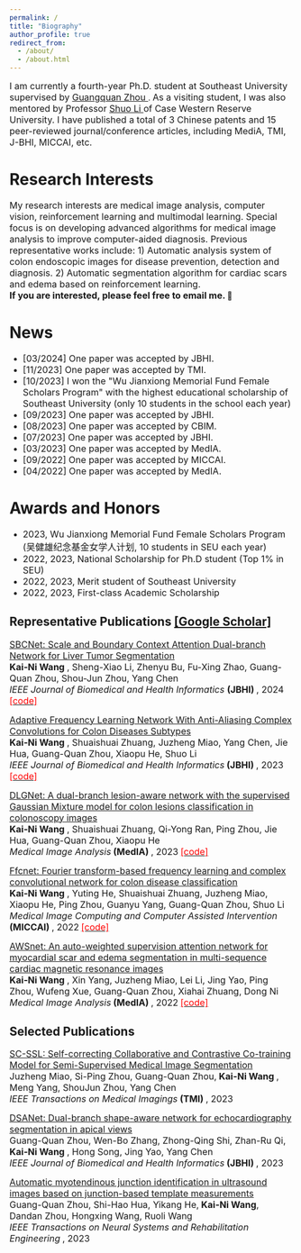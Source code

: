 ```yaml
---
permalink: /
title: "Biography"
author_profile: true
redirect_from: 
  - /about/
  - /about.html
---
```

<font size=3> I am currently a fourth-year Ph.D. student at Southeast University supervised by </font> [<font size=3> Guangquan Zhou </font>](https://bme.seu.edu.cn/2017/0912/c463a197034/page.psp). <font size=3> As a visiting student, I was also mentored by Professor </font> [<font size=3> Shuo Li </font>](http://digitalimaginggroup.ca/members/shuo.php) <font size=3> of Case Western Reserve University. I have published a total of 3 Chinese patents and 15 peer-reviewed journal/conference articles, including MediA, TMI, J-BHI, MICCAI, etc. </font>

Research Interests
======
<font size=3> My research interests are medical image analysis, computer vision, reinforcement learning and multimodal learning. Special focus is on developing advanced algorithms for medical image analysis to improve computer-aided diagnosis. Previous representative works include: 1) Automatic analysis system of colon endoscopic images for disease prevention, detection and diagnosis. 2) Automatic segmentation algorithm for cardiac scars and edema based on reinforcement learning.  </font>  <br> **<font size=3> If you are interested, please feel free to email me. </font>** 🌟

News
======
- <font size=3> [03/2024] One paper was accepted by JBHI. </font>
- <font size=3> [11/2023] One paper was accepted by TMI. </font>
- <font size=3> [10/2023] I won the "Wu Jianxiong Memorial Fund Female Scholars Program" with the highest educational scholarship of Southeast University (only 10 students in the school each year) </font>
- <font size=3> [09/2023] One paper was accepted by JBHI. </font>
- <font size=3> [08/2023] One paper was accepted by CBIM. </font>
- <font size=3> [07/2023] One paper was accepted by JBHI. </font>
- <font size=3> [03/2023] One paper was accepted by MedIA. </font>
- <font size=3> [09/2022] One paper was accepted by MICCAI. </font>
- <font size=3> [04/2022] One paper was accepted by MedIA. </font>

Awards and Honors
======
- <font size=3> 2023, Wu Jianxiong Memorial Fund Female Scholars Program (吴健雄纪念基金女学人计划, 10 students in SEU each year) </font>
- <font size=3> 2022, 2023, National Scholarship for Ph.D student (Top 1% in SEU) </font>
- <font size=3> 2022, 2023, Merit student of Southeast University </font>
- <font size=3> 2022, 2023, First-class Academic Scholarship </font>

Representative Publications [[Google Scholar]](https://scholar.google.com.hk/citations?user=nMRUtZsAAAAJ&hl=zh-CN)
------
[<font size=3> SBCNet: Scale and Boundary Context Attention Dual-branch Network for Liver Tumor Segmentation </font>](https://ieeexplore.ieee.org/abstract/document/10457551)  
**<font size=3> Kai-Ni Wang</font>** <font size=3>, Sheng-Xiao Li, Zhenyu Bu, Fu-Xing Zhao, Guang-Quan Zhou, Shou-Jun Zhou, Yang Chen </font>  
*<font size=3> IEEE Journal of Biomedical and Health Informatics </font>* **<font size=3>(JBHI) </font>** <font size=3>, 2024</font> [<font color='red'><font size=3>[code]</font></font>](https://github.com/gardnerzhou/SBCNet) 

[<font size=3> Adaptive Frequency Learning Network With Anti-Aliasing Complex Convolutions for Colon Diseases Subtypes </font>](https://ieeexplore.ieee.org/abstract/document/10229145)  
**<font size=3> Kai-Ni Wang</font>** <font size=3>, Shuaishuai Zhuang, Juzheng Miao, Yang Chen, Jie Hua, Guang-Quan Zhou, Xiaopu He, Shuo Li</font>  
*<font size=3> IEEE Journal of Biomedical and Health Informatics</font>* **<font size=3>(JBHI) </font>** <font size=3>, 2023</font> [<font color='red'><font size=3>[code]</font></font>](https://github.com/soleilssss/AFACNet)  

[<font size=3> DLGNet: A dual-branch lesion-aware network with the supervised Gaussian Mixture model for colon lesions classification in colonoscopy images </font>](https://www.sciencedirect.com/science/article/abs/pii/S1361841523000920)  
**<font size=3> Kai-Ni Wang</font>** <font size=3>, Shuaishuai Zhuang, Qi-Yong Ran, Ping Zhou, Jie Hua, Guang-Quan Zhou, Xiaopu He</font>  
*<font size=3> Medical Image Analysis</font>* **<font size=3>(MedIA) </font>** <font size=3>, 2023</font> [<font color='red'><font size=3>[code]</font></font>](https://github.com/soleilssss/DLGNet)  

[<font size=3> Ffcnet: Fourier transform-based frequency learning and complex convolutional network for colon disease classification </font>](https://link.springer.com/chapter/10.1007/978-3-031-16437-8_8)  
**<font size=3> Kai-Ni Wang</font>** <font size=3>, Yuting He, Shuaishuai Zhuang, Juzheng Miao, Xiaopu He, Ping Zhou, Guanyu Yang, Guang-Quan Zhou, Shuo Li</font>  
*<font size=3> Medical Image Computing and Computer Assisted Intervention</font>* **<font size=3>(MICCAI) </font>**  <font size=3>, 2022</font> [<font color='red'><font size=3>[code]</font></font>](https://github.com/soleilssss/FFCNet)

[<font size=3> AWSnet: An auto-weighted supervision attention network for myocardial scar and edema segmentation in multi-sequence cardiac magnetic resonance images </font>](https://link.springer.com/chapter/10.1007/978-3-031-16437-8_8)  
**<font size=3> Kai-Ni Wang</font>** <font size=3>, Xin Yang, Juzheng Miao, Lei Li, Jing Yao, Ping Zhou, Wufeng Xue, Guang-Quan Zhou, Xiahai Zhuang, Dong Ni</font>  
*<font size=3>Medical Image Analysis</font>* **<font size=3>(MedIA) </font>** <font size=3>, 2022</font> [<font color='red'><font size=3>[code]</font></font>](https://github.com/soleilssss/AWSnet/tree/master)

Selected Publications
------
[<font size=3> SC-SSL: Self-correcting Collaborative and Contrastive Co-training Model for Semi-Supervised Medical Image Segmentation </font>](https://ieeexplore.ieee.org/abstract/document/10328616)<br><font size=3>Juzheng Miao, Si-Ping Zhou, Guang-Quan Zhou,</font> **<font size=3> Kai-Ni Wang</font>** <font size=3>, Meng Yang, ShouJun Zhou, Yang Chen</font> <br> *<font size=3>IEEE Transactions on Medical Imagings</font>* **<font size=3>(TMI) </font>** <font size=3>, 2023</font>

[<font size=3> DSANet: Dual-branch shape-aware network for echocardiography segmentation in apical views </font>](https://ieeexplore.ieee.org/abstract/document/10176360)<br><font size=3>Guang-Quan Zhou, Wen-Bo Zhang, Zhong-Qing Shi, Zhan-Ru Qi,</font> **<font size=3> Kai-Ni Wang</font>** <font size=3>, Hong Song, Jing Yao, Yang Chen</font> <br> *<font size=3>IEEE Journal of Biomedical and Health Informatics</font>* **<font size=3>(JBHI) </font>** <font size=3>, 2023</font>

[<font size=3> Automatic myotendinous junction identification in ultrasound images based on junction-based template measurements </font>](https://ieeexplore.ieee.org/abstract/document/10016656)<br><font size=3>Guang-Quan Zhou, Shi-Hao Hua, Yikang He,</font> **<font size=3> Kai-Ni Wang</font>**<font size=3>, Dandan Zhou, Hongxing Wang, Ruoli Wang</font> <br> *<font size=3>IEEE Transactions on Neural Systems and Rehabilitation Engineering</font>* <font size=3>, 2023</font>



